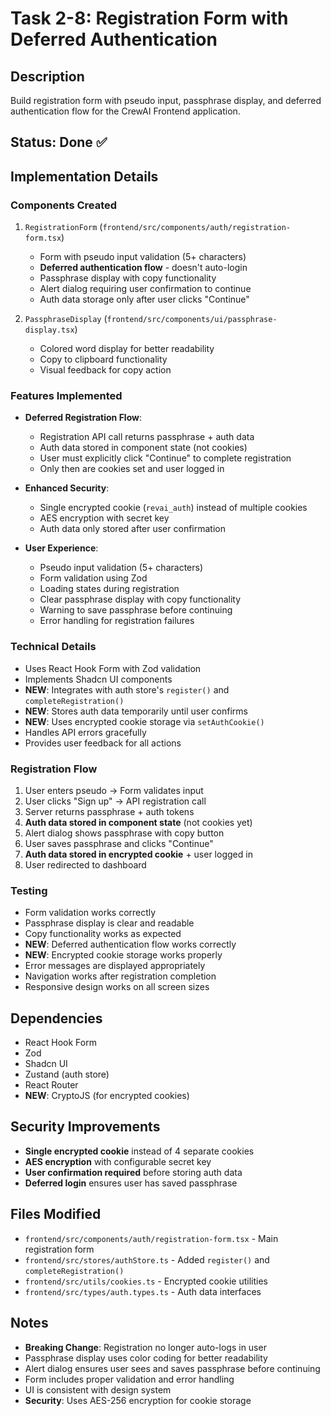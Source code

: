 # Task 2-8: Registration Form with Deferred Authentication

## Description
Build registration form with pseudo input, passphrase display, and deferred authentication flow for the CrewAI Frontend application.

## Status: Done ✅

## Implementation Details

### Components Created
1. `RegistrationForm` (`frontend/src/components/auth/registration-form.tsx`)
   - Form with pseudo input validation (5+ characters)
   - **Deferred authentication flow** - doesn't auto-login
   - Passphrase display with copy functionality
   - Alert dialog requiring user confirmation to continue
   - Auth data storage only after user clicks "Continue"

2. `PassphraseDisplay` (`frontend/src/components/ui/passphrase-display.tsx`)
   - Colored word display for better readability
   - Copy to clipboard functionality
   - Visual feedback for copy action

### Features Implemented
- **Deferred Registration Flow**:
  - Registration API call returns passphrase + auth data
  - Auth data stored in component state (not cookies)
  - User must explicitly click "Continue" to complete registration
  - Only then are cookies set and user logged in

- **Enhanced Security**:
  - Single encrypted cookie (`revai_auth`) instead of multiple cookies
  - AES encryption with secret key
  - Auth data only stored after user confirmation

- **User Experience**:
  - Pseudo input validation (5+ characters)
  - Form validation using Zod
  - Loading states during registration
  - Clear passphrase display with copy functionality
  - Warning to save passphrase before continuing
  - Error handling for registration failures

### Technical Details
- Uses React Hook Form with Zod validation
- Implements Shadcn UI components
- **NEW**: Integrates with auth store's `register()` and `completeRegistration()`
- **NEW**: Stores auth data temporarily until user confirms
- **NEW**: Uses encrypted cookie storage via `setAuthCookie()`
- Handles API errors gracefully
- Provides user feedback for all actions

### Registration Flow
1. User enters pseudo → Form validates input
2. User clicks "Sign up" → API registration call
3. Server returns passphrase + auth tokens
4. **Auth data stored in component state** (not cookies yet)
5. Alert dialog shows passphrase with copy button
6. User saves passphrase and clicks "Continue"
7. **Auth data stored in encrypted cookie** + user logged in
8. User redirected to dashboard

### Testing
- Form validation works correctly
- Passphrase display is clear and readable
- Copy functionality works as expected
- **NEW**: Deferred authentication flow works correctly
- **NEW**: Encrypted cookie storage works properly
- Error messages are displayed appropriately
- Navigation works after registration completion
- Responsive design works on all screen sizes

## Dependencies
- React Hook Form
- Zod
- Shadcn UI
- Zustand (auth store)
- React Router
- **NEW**: CryptoJS (for encrypted cookies)

## Security Improvements
- **Single encrypted cookie** instead of 4 separate cookies
- **AES encryption** with configurable secret key
- **User confirmation required** before storing auth data
- **Deferred login** ensures user has saved passphrase

## Files Modified
- `frontend/src/components/auth/registration-form.tsx` - Main registration form
- `frontend/src/stores/authStore.ts` - Added `register()` and `completeRegistration()`
- `frontend/src/utils/cookies.ts` - Encrypted cookie utilities
- `frontend/src/types/auth.types.ts` - Auth data interfaces

## Notes
- **Breaking Change**: Registration no longer auto-logs in user
- Passphrase display uses color coding for better readability
- Alert dialog ensures user sees and saves passphrase before continuing
- Form includes proper validation and error handling
- UI is consistent with design system
- **Security**: Uses AES-256 encryption for cookie storage 